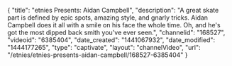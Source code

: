 {
    "title": "etnies Presents: Aidan Campbell",
    "description": "A great skate part is defined by epic spots, amazing style, and gnarly tricks. Aidan Campbell does it all with a smile on his face the whole time. Oh, and he's got the most dipped back smith you've ever seen.",
    "channelid": "168527",
    "videoid": "6385404",
    "date_created": "1441067932",
    "date_modified": "1444177265",
    "type": "captivate",
    "layout": "channelVideo",
    "url": "\/etnies\/etnies-presents-aidan-campbell\/168527-6385404"
}